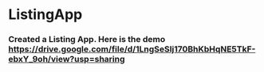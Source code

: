 # ListingApp

### Created a Listing App. Here is the demo <https://drive.google.com/file/d/1LngSeSIj170BhKbHqNE5TkF-ebxY_9oh/view?usp=sharing>
